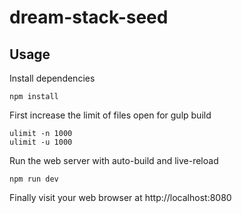 dream-stack-seed
====================

## Usage

Install dependencies

    npm install


First increase the limit of files open for gulp build

    ulimit -n 1000
    ulimit -u 1000

Run the web server with auto-build and live-reload

    npm run dev

Finally visit your web browser at http://localhost:8080

